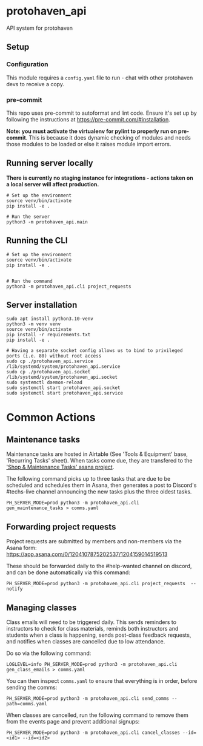 # protohaven_api
API system for protohaven

## Setup

### Configuration

This module requires a `config.yaml` file to run - chat with other protohaven devs to receive a copy.

### pre-commit

This repo uses pre-commit to autoformat and lint code. Ensure it's set up by following the instructions at https://pre-commit.com/#installation.

**Note: you must activate the virtualenv for pylint to properly run on pre-commit**. This is because it does dynamic checking of modules and needs
those modules to be loaded or else it raises module import errors.

## Running server locally

**There is currently no staging instance for integrations - actions taken on a local server will affect production.**

```
# Set up the environment
source venv/bin/activate
pip install -e .

# Run the server
python3 -m protohaven_api.main
```

## Running the CLI

```
# Set up the environment
source venv/bin/activate
pip install -e .


# Run the command
python3 -m protohaven_api.cli project_requests
```

## Server installation

```
sudo apt install python3.10-venv
python3 -m venv venv
source venv/bin/activate
pip install -r requirements.txt
pip install -e .

# Having a separate socket config allows us to bind to privileged ports (i.e. 80) without root access
sudo cp ./protohaven_api.service /lib/systemd/system/protohaven_api.service
sudo cp ./protohaven_api.socket /lib/systemd/system/protohaven_api.socket
sudo systemctl daemon-reload
sudo systemctl start protohaven_api.socket
sudo systemctl start protohaven_api.service
```

# Common Actions

## Maintenance tasks

Maintenance tasks are hosted in Airtable (See 'Tools & Equipment' base, 'Recurring Tasks' sheet). When tasks come due, they are transfered
to the ['Shop & Maintenance Tasks' asana project](https://app.asana.com/0/1202469740885594/1204138662113052).

The following command picks up to three tasks that are due to be scheduled and schedules them in Asana, then generates a post to Discord's #techs-live
channel announcing the new tasks plus the three oldest tasks.

```
PH_SERVER_MODE=prod python3 -m protohaven_api.cli gen_maintenance_tasks > comms.yaml
```

## Forwarding project requests

Project requests are submitted by members and non-members via the Asana form: https://app.asana.com/0/1204107875202537/1204159014519513

These should be forwarded daily to the #help-wanted channel on discord, and can be done automatically via this command:

```
PH_SERVER_MODE=prod python3 -m protohaven_api.cli project_requests  --notify
```

## Managing classes

Class emails will need to be triggered daily. This sends reminders to instructors to check for class materials, reminds both instructors and students when a class is happening, sends post-class feedback requests, and notifies when classes are cancelled due to low attendance.

Do so via the following command:

```
LOGLEVEL=info PH_SERVER_MODE=prod python3 -m protohaven_api.cli gen_class_emails > comms.yaml
```

You can then inspect `comms.yaml` to ensure that everything is in order, before sending the comms:

```
PH_SERVER_MODE=prod python3 -m protohaven_api.cli send_comms --path=comms.yaml
```

When classes are cancelled, run the following command to remove them from the events page and prevent additional signups:

```
PH_SERVER_MODE=prod python3 -m protohaven_api.cli cancel_classes --id=<id1> --id=<id2>
```
